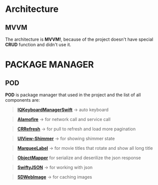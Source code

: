 # Architecture
## MVVM

The architecture is **MVVM!**, because of the project doesn't have special **CRUD** function and didn't use it.

# PACKAGE MANAGER
## POD

**POD** is package manager that used in the project and the list of all components are:

> [**IQKeyboardManagerSwift**](https://github.com/hackiftekhar/IQKeyboardManager) -> auto keyboard

> [**Alamofire**](https://github.com/Alamofire/Alamofire) -> for network call and service call

> [**CRRefresh**](https://github.com/CRAnimation/CRRefresh) -> for pull to refresh and load more pagination

> [**UIView-Shimmer**](https://github.com/markiv/UIView-Shimmer) -> for showing shimmer state

> [**MarqueeLabel**](https://github.com/cbpowell/MarqueeLabel) -> for movie titles that rotate and show all long title

> [**ObjectMapper**](https://github.com/tristanhimmelman/ObjectMapper) for serialize and deserilize the json response

> [**SwiftyJSON**](https://github.com/SwiftyJSON/SwiftyJSON) -> for working with json

> [**SDWebImage**](https://github.com/SDWebImage/SDWebImage) -> for caching images


